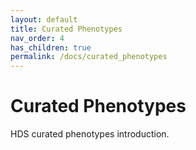 ```yaml
---
layout: default
title: Curated Phenotypes
nav_order: 4
has_children: true
permalink: /docs/curated_phenotypes
---
```


# Curated Phenotypes

HDS curated phenotypes introduction.
